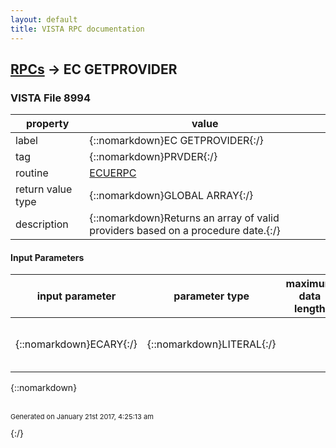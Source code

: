 ```yaml
---
layout: default
title: VISTA RPC documentation
---
```




## [RPCs](TableOfContent.md) &#8594; EC GETPROVIDER 



### VISTA File 8994 


 property | value 
--- | --- 
 label | {::nomarkdown}EC GETPROVIDER{:/}
 tag | {::nomarkdown}PRVDER{:/}
 routine | [ECUERPC](http://code.osehra.org/dox/Routine_ECUERPC_source.html)
 return value type | {::nomarkdown}GLOBAL ARRAY{:/}
 description | {::nomarkdown}Returns an array of valid providers based on a procedure date.{:/}

#### Input Parameters

| input parameter | parameter type | maximum data length | required | description | 
| --- | --- | --- | --- | --- | 
| {::nomarkdown}ECARY{:/} | {::nomarkdown}LITERAL{:/} |  | {::nomarkdown}true{:/} | {::nomarkdown}Input variable ECARY contains the procedure date.{:/} | 

{::nomarkdown} <br/><br/><p style="font-size: 11px">Generated on January 21st 2017, 4:25:13 am</p>{:/}